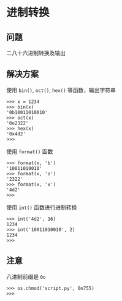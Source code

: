 # 进制转换

## 问题

二八十六进制转换及输出

## 解决方案

使用 `bin()`, `oct()`, `hex()` 等函数，输出字符串

```
>>> x = 1234
>>> bin(x)
'0b10011010010'
>>> oct(x)
'0o2322'
>>> hex(x)
'0x4d2'
>>>
```

使用 `format()` 函数

```
>>> format(x, 'b')
'10011010010'
>>> format(x, 'o')
'2322'
>>> format(x, 'x')
'4d2'
>>>
```

使用 `int()` 函数进行进制转换

```
>>> int('4d2', 16)
1234
>>> int('10011010010', 2)
1234
>>>
```

## 注意

八进制前缀是 `0o`

```
>>> os.chmod('script.py', 0o755)
>>>
```
